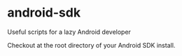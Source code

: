 # android-sdk
Useful scripts for a lazy Android developer

Checkout at the root directory of your Android SDK install.
